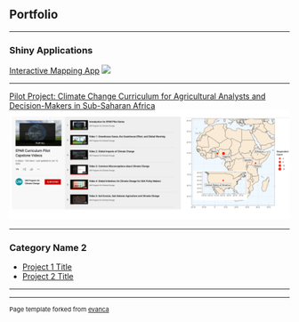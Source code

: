 ## Portfolio

---

### Shiny Applications 

[Interactive Mapping App](https://connect.fisheries.noaa.gov/connect/#/apps/9cc191e4-2cd2-497b-961e-e40def9ef747/access)
<img src="images/shiny_demo.gif?raw=true"/>


---
[Pilot Project: Climate Change Curriculum for Agricultural Analysts and Decision-Makers in Sub-Saharan Africa](https://pcc.uw.edu/blog/2022/06/08/first-steps-climate-change-curriculum-for-agricultural-analysts-and-decision-makers-in-sub-saharan-africa/)
<img src="images/capstone.png?raw=true"/>


---

### Category Name 2

- [Project 1 Title](https://connect.fisheries.noaa.gov/connect/#/apps/9cc191e4-2cd2-497b-961e-e40def9ef747/access)
- [Project 2 Title](http://example.com/)

---




---
<p style="font-size:11px">Page template forked from <a href="https://github.com/evanca/quick-portfolio">evanca</a></p>
<!-- Remove above link if you don't want to attibute -->
